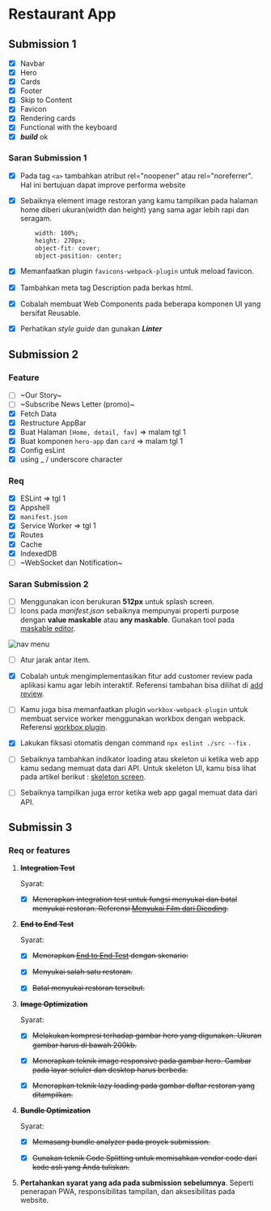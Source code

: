 # Restaurant App


## Submission 1
- [x] Navbar
- [x] Hero
- [x] Cards
- [x] Footer
- [x] Skip to Content
- [x] Favicon
- [x] Rendering cards
- [x] Functional with the keyboard
- [x] ***build*** ok

### Saran Submission 1
- [x] Pada tag `<a>` tambahkan atribut rel="noopener" atau rel="noreferrer". Hal ini bertujuan dapat improve performa website
- [x] Sebaiknya element image restoran yang kamu tampilkan pada halaman home diberi ukuran(width dan height) yang sama agar lebih rapi dan seragam.

	```css
		width: 100%;
		height: 270px;
		object-fit: cover;
		object-position: center;
	```

- [x] Memanfaatkan plugin `favicons-webpack-plugin` untuk meload favicon.
- [x] Tambahkan meta tag Description pada berkas html.
- [x] Cobalah membuat Web Components pada beberapa komponen UI yang bersifat Reusable.
- [x] Perhatikan _style guide_ dan gunakan ***Linter***



## Submission 2
### Feature
- [ ] ~Our Story~
- [ ] ~Subscribe News Letter (promo)~
- [x] Fetch Data
- [x] Restructure AppBar
- [x] Buat Halaman `[Home, detail, fav]` => malam tgl 1
- [x] Buat komponen `hero-app` dan `card` => malam tgl 1
- [x] Config esLint 
- [x] using _ / underscore character

### Req
- [x] ESLint => tgl 1
- [x] Appshell
- [x] `manifest.json`
- [x] Service Worker  => tgl 1
- [x] Routes
- [x] Cache
- [x] IndexedDB
- [ ]  ~WebSocket dan Notification~

### Saran Submission 2
- [ ] Menggunakan icon berukuran **512px** untuk splash screen.
- [ ] Icons pada _manifest.json_ sebaiknya mempunyai properti purpose dengan **value maskable** atau **any maskable**. Gunakan tool pada [maskable editor](https://maskable.app/editor).

![nav menu](https://dicodingacademy.blob.core.windows.net/academies/20210611051059ffd886d9a5677df3366adca6d61f815a.png)

- [ ] Atur jarak antar item.

- [x] Cobalah untuk mengimplementasikan fitur add customer review pada aplikasi kamu agar lebih interaktif. Referensi tambahan bisa dilihat di [add review](https://googlechrome.github.io/samples/fetch-api/fetch-post.html).

- [ ] Kamu juga bisa memanfaatkan plugin `workbox-webpack-plugin` untuk membuat service worker menggunakan workbox dengan webpack. Referensi [workbox plugin](https://developers.google.com/web/tools/workbox/guides/codelabs/webpack).

- [x] Lakukan fiksasi otomatis dengan command `npx eslint ./src --fix` .

- [ ] Sebaiknya tambahkan indikator loading atau skeleton ui ketika web app kamu sedang memuat data dari API.  Untuk skeleton UI, kamu bisa lihat pada artikel berikut : [skeleton screen](https://css-tricks.com/building-skeleton-screens-css-custom-properties/).

- [ ] Sebaiknya tampilkan juga error ketika web app gagal memuat data dari API.

## Submissin 3
### Req or features
1. ~~**Integration Test**~~
	
	Syarat:
	- [x] ~~Menerapkan integration test untuk fungsi menyukai dan batal menyukai restoran. Referensi [Menyukai Film dari Dicoding](https://www.dicoding.com/academies/219/tutorials/9849?from=9844).~~


2. ~~**End to End Test**~~

	Syarat:
	- [x] ~~Menerapkan [End to End Test](https://www.dicoding.com/academies/219/tutorials/9959?from=9955) dengan skenario:~~
	- [x] ~~Menyukai salah satu restoran.~~
	- [x] ~~Batal menyukai restoran tersebut.~~


3. ~~**Image Optimization**~~

	Syarat:
	- [x] ~~Melakukan kompresi terhadap gambar hero yang digunakan. Ukuran gambar harus di bawah 200kb.~~
	- [x] ~~Menerapkan teknik image responsive pada gambar hero. Gambar pada layar seluler dan desktop harus berbeda.~~
	- [x] ~~Menerapkan teknik lazy loading pada gambar daftar restoran yang ditampilkan.~~


4. ~~**Bundle Optimization**~~

	Syarat:
	- [x] ~~Memasang bundle analyzer pada proyek submission.~~
	- [x] ~~Gunakan teknik Code Splitting untuk memisahkan vendor code dari kode asli yang Anda tuliskan.~~


5. **Pertahankan syarat yang ada pada submission sebelumnya**. Seperti penerapan PWA, responsibilitas tampilan, dan aksesibilitas pada website.

